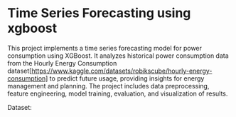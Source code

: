 # Time Series Forecasting using xgboost
This project implements a time series forecasting model for power consumption using XGBoost. It analyzes historical power consumption data from the Hourly Energy Consumption dataset[https://www.kaggle.com/datasets/robikscube/hourly-energy-consumption] to predict future usage, providing insights for energy management and planning. The project includes data preprocessing, feature engineering, model training, evaluation, and visualization of results.

Dataset:  
